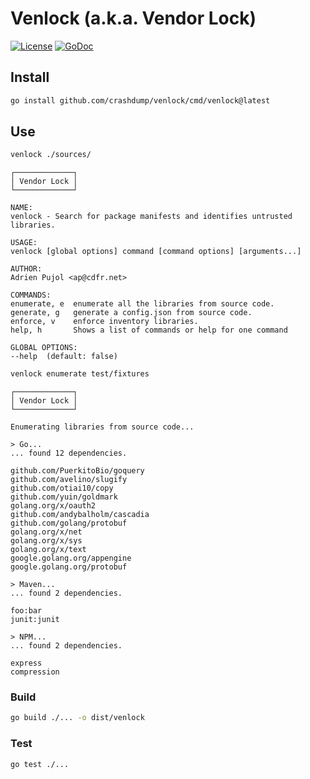 # Venlock (a.k.a. Vendor Lock)

[![License](http://img.shields.io/badge/license-MIT-blue.svg)](https://raw.githubusercontent.com/crashdump/venlock/master/LICENSE)
[![GoDoc](https://godoc.org/github.com/crashdump/venlock?status.svg)](https://godoc.org/github.com/crashdump/venlock)


## Install

```bash
go install github.com/crashdump/venlock/cmd/venlock@latest
```

## Use

```bash
venlock ./sources/
```

    ┌─────────────┐
    │ Vendor Lock │
    └─────────────┘
    
    NAME:
    venlock - Search for package manifests and identifies untrusted libraries.
    
    USAGE:
    venlock [global options] command [command options] [arguments...]
    
    AUTHOR:
    Adrien Pujol <ap@cdfr.net>
    
    COMMANDS:
    enumerate, e  enumerate all the libraries from source code.
    generate, g   generate a config.json from source code.
    enforce, v    enforce inventory libraries.
    help, h       Shows a list of commands or help for one command
    
    GLOBAL OPTIONS:
    --help  (default: false)


```bash
venlock enumerate test/fixtures

```

    ┌─────────────┐
    │ Vendor Lock │
    └─────────────┘
    
    Enumerating libraries from source code...
    
    > Go...
    ... found 12 dependencies.
    
    github.com/PuerkitoBio/goquery
    github.com/avelino/slugify
    github.com/otiai10/copy
    github.com/yuin/goldmark
    golang.org/x/oauth2
    github.com/andybalholm/cascadia
    github.com/golang/protobuf
    golang.org/x/net
    golang.org/x/sys
    golang.org/x/text
    google.golang.org/appengine
    google.golang.org/protobuf
    
    > Maven...
    ... found 2 dependencies.
    
    foo:bar
    junit:junit
    
    > NPM...
    ... found 2 dependencies.
    
    express
    compression


### Build

```bash
go build ./... -o dist/venlock
```

### Test

```bash
go test ./...
```
